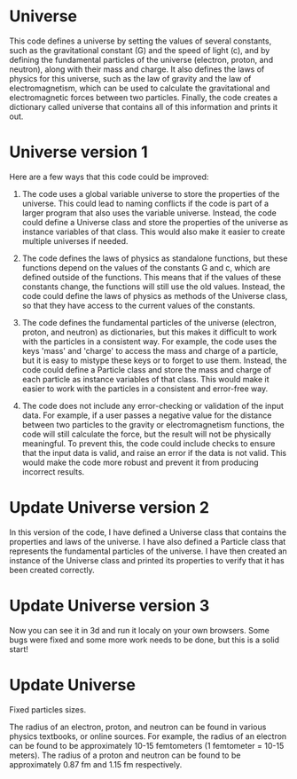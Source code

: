 # Universe


This code defines a universe by setting the values of several constants, such as the gravitational constant (G) and the speed of light (c), and by defining the fundamental particles of the universe (electron, proton, and neutron), along with their mass and charge. It also defines the laws of physics for this universe, such as the law of gravity and the law of electromagnetism, which can be used to calculate the gravitational and electromagnetic forces between two particles. Finally, the code creates a dictionary called universe that contains all of this information and prints it out.

# Universe version 1

Here are a few ways that this code could be improved:

   1. The code uses a global variable universe to store the properties of the universe. This could lead to naming conflicts if the code is part of a larger program that also uses the variable universe. Instead, the code could define a Universe class and store the properties of the universe as instance variables of that class. This would also make it easier to create multiple universes if needed.


   2. The code defines the laws of physics as standalone functions, but these functions depend on the values of the constants G and c, which are defined outside of the functions. This means that if the values of these constants change, the functions will still use the old values. Instead, the code could define the laws of physics as methods of the Universe class, so that they have access to the current values of the constants.


   3. The code defines the fundamental particles of the universe (electron, proton, and neutron) as dictionaries, but this makes it difficult to work with the particles in a consistent way. For example, the code uses the keys 'mass' and 'charge' to access the mass and charge of a particle, but it is easy to mistype these keys or to forget to use them. Instead, the code could define a Particle class and store the mass and charge of each particle as instance variables of that class. This would make it easier to work with the particles in a consistent and error-free way.


   4. The code does not include any error-checking or validation of the input data. For example, if a user passes a negative value for the distance between two particles to the gravity or electromagnetism functions, the code will still calculate the force, but the result will not be physically meaningful. To prevent this, the code could include checks to ensure that the input data is valid, and raise an error if the data is not valid. This would make the code more robust and prevent it from producing incorrect results.


# Update Universe version 2

In this version of the code, I have defined a Universe class that contains the properties and laws of the universe. I have also defined a Particle class that represents the fundamental particles of the universe. I have then created an instance of the Universe class and printed its properties to verify that it has been created correctly.

# Update Universe version 3

Now you can see it in 3d and run it localy on your own browsers. Some bugs were fixed and some more work needs to be done, but this is a solid start!

# Update Universe

Fixed particles sizes. 

The radius of an electron, proton, and neutron can be found in various physics textbooks, or online sources. For example, the radius of an electron can be found to be approximately 10-15 femtometers (1 femtometer = 10-15 meters). The radius of a proton and neutron can be found to be approximately 0.87 fm and 1.15 fm respectively.
